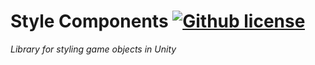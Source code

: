 # Style Components [![Github license](https://img.shields.io/github/license/codewriter-packages/Style-Components.svg)](#)
_Library for styling game objects in Unity_